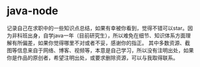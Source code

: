 # java-node
记录自己在求职中的一些知识点总结，如果有幸被你看到，觉得不错可以star。因为非科班出身，自学java一年（目前研究生），所以难免在细节、知识体系方面理解有所偏差，如果你觉得哪里不对或者不妥，感谢你的指正。
其中多数资源、截图等信息来自于网络、博客、视频等，本意是自己学习，所以没有注明出处，如果你是作品的原创者，希望注明出处，或要求删除资源，可以与我取得联系。
